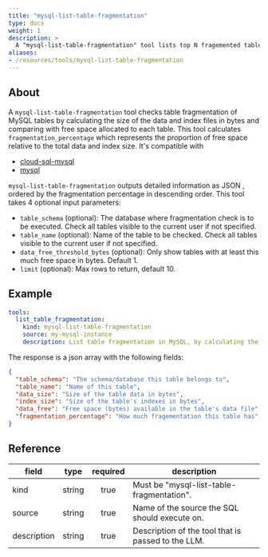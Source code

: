 ```yaml
---
title: "mysql-list-table-fragmentation"
type: docs
weight: 1
description: >
  A "mysql-list-table-fragmentation" tool lists top N fragemented tables in MySQL.
aliases:
- /resources/tools/mysql-list-table-fragmentation
---
```


## About

A `mysql-list-table-fragmentation` tool checks table fragmentation of MySQL
tables by calculating the size of the data and index files in bytes and
comparing with free space allocated to each table. This tool calculates
`fragmentation_percentage` which represents the proportion of free space
relative to the total data and index size. It's compatible with

- [cloud-sql-mysql](../../sources/cloud-sql-mysql.md)
- [mysql](../../sources/mysql.md)

`mysql-list-table-fragmentation` outputs detailed information as JSON , ordered
by the fragmentation percentage in descending order.
This tool takes 4 optional input parameters:

- `table_schema` (optional): The database where fragmentation check is to be
  executed. Check all tables visible to the current user if not specified.
- `table_name` (optional): Name of the table to be checked. Check all tables
  visible to the current user if not specified.
- `data_free_threshold_bytes` (optional): Only show tables with at least this
  much free space in bytes. Default 1.
- `limit` (optional): Max rows to return, default 10.

## Example

```yaml
tools:
  list_table_fragmentation:
    kind: mysql-list-table-fragmentation
    source: my-mysql-instance
    description: List table fragmentation in MySQL, by calculating the size of the data and index files and free space allocated to each table. The query calculates fragmentation percentage which represents the proportion of free space relative to the total data and index size. Storage can be reclaimed for tables with high fragmentation using OPTIMIZE TABLE.
```
The response is a json array with the following fields:
```json
{
  "table_schema": "The schema/database this table belongs to",
  "table_name": "Name of this table",
  "data_size": "Size of the table data in bytes",
  "index_size": "Size of the table's indexes in bytes",
  "data_free": "Free space (bytes) available in the table's data file",
  "fragmentation_percentage": "How much fragementation this table has",
}
```

## Reference

| **field**   | **type** | **required** | **description**                                    |
|-------------|:--------:|:------------:|----------------------------------------------------|
| kind        |  string  |     true     | Must be "mysql-list-table-fragmentation".          |
| source      |  string  |     true     | Name of the source the SQL should execute on.      |
| description |  string  |     true     | Description of the tool that is passed to the LLM. |
